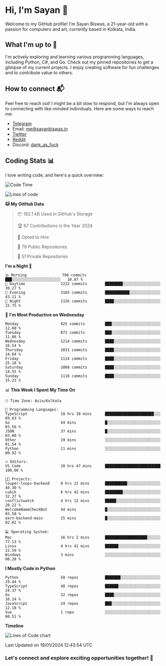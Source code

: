 # Hi, I'm Sayan 👋

Welcome to my GitHub profile! I'm Sayan Biswas, a 21-year-old with a passion for computers and art, currently based in Kolkata, India.

## What I'm up to 🚀

I'm actively exploring and learning various programming languages, including Python, C#, and Go. Check out my pinned repositories to get a glimpse of my current projects. I enjoy creating software for fun challenges and to contribute value to others.

## How to connect 📬

Feel free to reach out! I might be a bit slow to respond, but I'm always open to connecting with like-minded individuals. Here are some ways to reach me:

- [Telegram](https://t.me/dank_as_fuck)
- Email: [me@sayanbiswas.in](mailto:me@sayanbiswas.in)
- [Twitter](https://twitter.com/TheDankDel)
- [Reddit](https://www.reddit.com/user/dank_as_fuck_/)
- Discord: [dank_as_fuck](https://discordapp.com/users/506536929152466945)

## Coding Stats 📊

I love writing code, and here's a quick overview:

<!--START_SECTION:waka-->
![Code Time](http://img.shields.io/badge/Code%20Time-1%2C425%20hrs%2026%20mins-blue)

![Lines of code](https://img.shields.io/badge/From%20Hello%20World%20I%27ve%20Written-6.3%20million%20lines%20of%20code-blue)

**🐱 My GitHub Data** 

> 📦 182.1 kB Used in GitHub's Storage 
 > 
> 🏆 87 Contributions in the Year 2024
 > 
> 💼 Opted to Hire
 > 
> 📜 79 Public Repositories 
 > 
> 🔑 51 Private Repositories 
 > 
**I'm a Night 🦉** 

```text
🌞 Morning                798 commits         ███░░░░░░░░░░░░░░░░░░░░░░   10.87 % 
🌆 Daytime                2222 commits        ████████░░░░░░░░░░░░░░░░░   30.27 % 
🌃 Evening                3165 commits        ███████████░░░░░░░░░░░░░░   43.11 % 
🌙 Night                  1156 commits        ████░░░░░░░░░░░░░░░░░░░░░   15.75 % 
```
📅 **I'm Most Productive on Wednesday** 

```text
Monday                   925 commits         ███░░░░░░░░░░░░░░░░░░░░░░   12.60 % 
Tuesday                  871 commits         ███░░░░░░░░░░░░░░░░░░░░░░   11.86 % 
Wednesday                1214 commits        ████░░░░░░░░░░░░░░░░░░░░░   16.54 % 
Thursday                 1031 commits        ████░░░░░░░░░░░░░░░░░░░░░   14.04 % 
Friday                   1114 commits        ████░░░░░░░░░░░░░░░░░░░░░   15.18 % 
Saturday                 1068 commits        ████░░░░░░░░░░░░░░░░░░░░░   14.55 % 
Sunday                   1118 commits        ████░░░░░░░░░░░░░░░░░░░░░   15.23 % 
```


📊 **This Week I Spent My Time On** 

```text
🕑︎ Time Zone: Asia/Kolkata

💬 Programming Languages: 
TypeScript               18 hrs 30 mins      ██████████████████████░░░   89.03 % 
Go                       44 mins             █░░░░░░░░░░░░░░░░░░░░░░░░   03.56 % 
JSON                     37 mins             █░░░░░░░░░░░░░░░░░░░░░░░░   03.00 % 
Other                    19 mins             ░░░░░░░░░░░░░░░░░░░░░░░░░   01.54 % 
Python                   11 mins             ░░░░░░░░░░░░░░░░░░░░░░░░░   00.92 % 

🔥 Editors: 
VS Code                  20 hrs 47 mins      █████████████████████████   100.00 % 

🐱‍💻 Projects: 
louper-loops-backend     8 hrs 22 mins       ██████████░░░░░░░░░░░░░░░   40.30 % 
cubik                    6 hrs 42 mins       ████████░░░░░░░░░░░░░░░░░   32.27 % 
conflictwatch            4 hrs 12 mins       █████░░░░░░░░░░░░░░░░░░░░   20.22 % 
WelcomeNameCheckBot      44 mins             █░░░░░░░░░░░░░░░░░░░░░░░░   03.58 % 
earn-backend-main        25 mins             █░░░░░░░░░░░░░░░░░░░░░░░░   02.02 % 

💻 Operating System: 
Mac                      16 hrs 2 mins       ███████████████████░░░░░░   77.13 % 
Linux                    4 hrs 41 mins       ██████░░░░░░░░░░░░░░░░░░░   22.59 % 
Windows                  3 mins              ░░░░░░░░░░░░░░░░░░░░░░░░░   00.28 % 
```

**I Mostly Code in Python** 

```text
Python                   58 repos            ███████░░░░░░░░░░░░░░░░░░   29.44 % 
TypeScript               48 repos            ██████░░░░░░░░░░░░░░░░░░░   24.37 % 
Go                       32 repos            ████░░░░░░░░░░░░░░░░░░░░░   16.24 % 
JavaScript               24 repos            ███░░░░░░░░░░░░░░░░░░░░░░   12.18 % 
Vue                      1 repo              ░░░░░░░░░░░░░░░░░░░░░░░░░   00.51 % 
```



**Timeline**

![Lines of Code chart](https://raw.githubusercontent.com/Dank-del/Dank-del/main/assets/bar_graph.png)


 Last Updated on 19/01/2024 12:43:54 UTC
<!--END_SECTION:waka-->

### Let's connect and explore exciting opportunities together! 🚀
